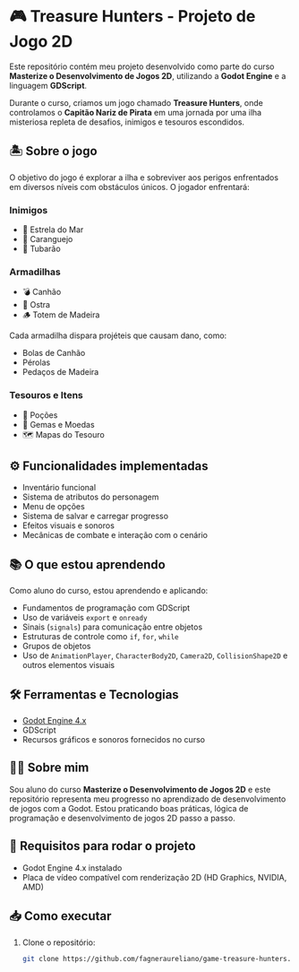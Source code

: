 # 🎮 Treasure Hunters - Projeto de Jogo 2D

Este repositório contém meu projeto desenvolvido como parte do curso **Masterize o Desenvolvimento de Jogos 2D**, utilizando a **Godot Engine** e a linguagem **GDScript**.

Durante o curso, criamos um jogo chamado **Treasure Hunters**, onde controlamos o **Capitão Nariz de Pirata** em uma jornada por uma ilha misteriosa repleta de desafios, inimigos e tesouros escondidos.

## 🏝️ Sobre o jogo

O objetivo do jogo é explorar a ilha e sobreviver aos perigos enfrentados em diversos níveis com obstáculos únicos. O jogador enfrentará:

### Inimigos
- 🧨 Estrela do Mar
- 🦀 Caranguejo
- 🦈 Tubarão

### Armadilhas
- 💣 Canhão
- 🐚 Ostra
- 🪵 Totem de Madeira

Cada armadilha dispara projéteis que causam dano, como:
- Bolas de Canhão
- Pérolas
- Pedaços de Madeira

### Tesouros e Itens
- 🧪 Poções
- 💎 Gemas e Moedas
- 🗺️ Mapas do Tesouro

## ⚙️ Funcionalidades implementadas

- Inventário funcional
- Sistema de atributos do personagem
- Menu de opções
- Sistema de salvar e carregar progresso
- Efeitos visuais e sonoros
- Mecânicas de combate e interação com o cenário

## 📚 O que estou aprendendo

Como aluno do curso, estou aprendendo e aplicando:

- Fundamentos de programação com GDScript
- Uso de variáveis `export` e `onready`
- Sinais (`signals`) para comunicação entre objetos
- Estruturas de controle como `if`, `for`, `while`
- Grupos de objetos
- Uso de `AnimationPlayer`, `CharacterBody2D`, `Camera2D`, `CollisionShape2D` e outros elementos visuais

## 🛠️ Ferramentas e Tecnologias

- [Godot Engine 4.x](https://godotengine.org/)
- GDScript
- Recursos gráficos e sonoros fornecidos no curso

## 👨‍🎓 Sobre mim

Sou aluno do curso **Masterize o Desenvolvimento de Jogos 2D** e este repositório representa meu progresso no aprendizado de desenvolvimento de jogos com a Godot. Estou praticando boas práticas, lógica de programação e desenvolvimento de jogos 2D passo a passo.

## 📌 Requisitos para rodar o projeto

- Godot Engine 4.x instalado
- Placa de vídeo compatível com renderização 2D (HD Graphics, NVIDIA, AMD)

## 📥 Como executar

1. Clone o repositório:
   ```bash
   git clone https://github.com/fagneraureliano/game-treasure-hunters.git
